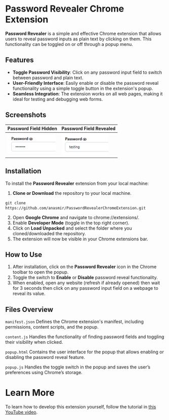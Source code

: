 # Password Revealer Chrome Extension

**Password Revealer** is a simple and effective Chrome extension that allows users to reveal password inputs as plain text by clicking on them. This functionality can be toggled on or off through a popup menu.

## Features

- **Toggle Password Visibility**: Click on any password input field to switch between password and plain text.
- **User-Friendly Interface**: Easily enable or disable the password reveal functionality using a simple toggle button in the extension's popup.
- **Seamless Integration**: The extension works on all web pages, making it ideal for testing and debugging web forms.

## Screenshots

| Password Field Hidden | Password Field Revealed |
|-----------------------|-------------------------|
| ![Password Hidden](images/password_hidden.png) | ![Password Revealed](images/password_revealed.png) |

## Installation

To install the **Password Revealer** extension from your local machine:

1. **Clone or Download** the repository to your local machine.

```
git clone https://github.com/anasmir/PasswordRevealerChromeExtension.git
```

2. Open **Google Chrome** and navigate to chrome://extensions/.
3. Enable **Developer Mode** (toggle in the top right corner).
4. Click on **Load Unpacked** and select the folder where you cloned/downloaded the repository.
5. The extension will now be visible in your Chrome extensions bar.

## How to Use

1. After installation, click on the **Password Revealer** icon in the Chrome toolbar to open the popup.
2. Toggle the switch to **Enable** or **Disable** password reveal functionality.
3. When enabled, open any website (refresh if already opened) then wait for 3 seconds then click on any password input field on a webpage to reveal its value.

## Files Overview

`manifest.json`
Defines the Chrome extension's manifest, including permissions, content scripts, and the popup.

`content.js`
Handles the functionality of finding password fields and toggling their visibility when clicked.

`popup.html`
Contains the user interface for the popup that allows enabling or disabling the password reveal feature.

`popup.js`
Handles the toggle switch in the popup and saves the user’s preferences using Chrome’s storage.


# Learn More
To learn how to develop this extension yourself, follow the tutorial in [this YouTube video](https://www.youtube.com/@Elitechsol).
